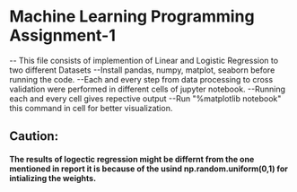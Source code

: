 # Machine Learning Programming Assignment-1
-- This file consists of implemention of Linear and Logistic Regression to two  different Datasets
--Install pandas, numpy, matplot, seaborn before running the code.
--Each and every step from data processing to cross validation were performed in different cells of jupyter notebook.
--Running each and every cell gives repective output
--Run "%matplotlib notebook" this command in cell for better visualization.
## Caution: 
#### The results of logectic regression might be differnt from the one mentioned in report it is because of the usind np.random.uniform(0,1) for intializing the weights.
